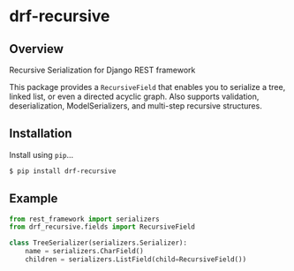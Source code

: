 # drf-recursive

## Overview

Recursive Serialization for Django REST framework

This package provides a `RecursiveField` that enables you to serialize a tree,
linked list, or even a directed acyclic graph. Also supports validation,
deserialization, ModelSerializers, and multi-step recursive structures.

## Installation

Install using `pip`...

```bash
$ pip install drf-recursive
```

## Example

```python
from rest_framework import serializers
from drf_recursive.fields import RecursiveField

class TreeSerializer(serializers.Serializer):
    name = serializers.CharField()
    children = serializers.ListField(child=RecursiveField())
```
